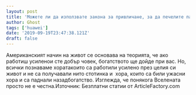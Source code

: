 ```yaml
---
layout: post
title: 'Можете ли да използвате закона за привличане, за да печелите пари?'
author: Ghost
tags: ['huawei']
date: '2019-09-19T23:47:38.121Z'
draft: false
---
```


Американският начин на живот се основава на теорията, че ако работиш усиленои сте добър човек, богатството ще дойде при вас. Но, всички познаваме хоратакоито са работили усилено през целия си живот и не са получавали нито стотинка и  хора, които са били ужасни хора и са паднали назадбогатство. Изглежда, че понякога Вселената просто не е честна.Източник: Безплатни статии от ArticleFactory.com
